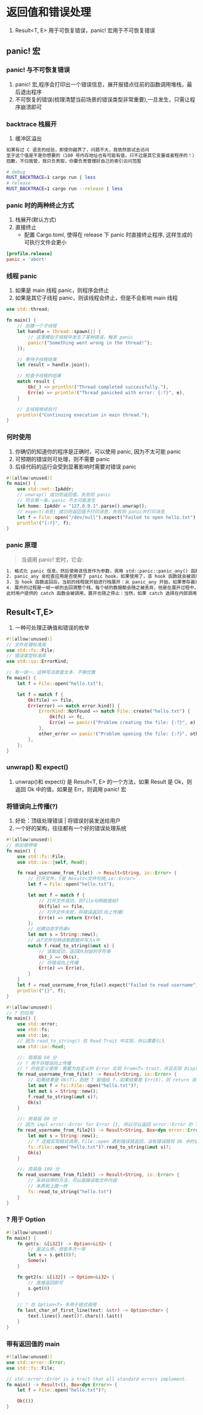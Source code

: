 # 返回值和错误处理

1. Result<T, E> 用于可恢复错误，panic! 宏用于不可恢复错误

## panic! 宏

### panic! 与不可恢复错误

1. panic! 宏,程序会打印出一个错误信息，展开报错点往前的函数调用堆栈，最后退出程序
2. 不可恢复的错误(梳理清楚当前场景的错误类型非常重要),一旦发生，只需让程序崩溃即可

### backtrace 栈展开

1. 缓冲区溢出

```txt
如果有过 C 语言的经验，即使你越界了，问题不大，我依然尝试去访问
至于这个值是不是你想要的（100 号内存地址也有可能有值，只不过是其它变量或者程序的！）
抱歉，不归我管，我只负责取，你要负责管理好自己的索引访问范围
```

```sh
# debug
RUST_BACKTRACE=1 cargo run | less
# release
RUST_BACKTRACE=1 cargo run --release | less
```

### panic 时的两种终止方式

1. 栈展开(默认方式)
2. 直接终止
   - 配置 Cargo.toml, 使得在 release 下 panic 时直接终止程序, 这样生成的可执行文件会更小

```toml
[profile.release]
panic = 'abort'
```

### 线程 panic

1. 如果是 main 线程 panic，则程序会终止
2. 如果是其它子线程 panic，则该线程会终止，但是不会影响 main 线程

```rust
use std::thread;

fn main() {
    // 创建一个子线程
    let handle = thread::spawn(|| {
        // 这里模拟子线程中发生了某种错误，触发 panic
        panic!("Something went wrong in the thread!");
    });

    // 等待子线程结束
    let result = handle.join();

    // 检查子线程的结果
    match result {
        Ok(_) => println!("Thread completed successfully."),
        Err(e) => println!("Thread panicked with error: {:?}", e),
    }

    // 主线程继续执行
    println!("Continuing execution in main thread.");
}
```

### 何时使用

1. 你确切的知道你的程序是正确时，可以使用 panic, 因为不太可能 panic
2. 可预期的错误则可处理，则不需要 panic
3. 后续代码的运行会受到显著影响时需要对错误 panic

```rust
#![allow(unused)]
fn main() {
    use std::net::IpAddr;
    // unwrap() 成功则返回值，失败则 panic
    // 符合第一条，panic 不太可能发生
    let home: IpAddr = "127.0.0.1".parse().unwrap();
    // expect(消息) 成功则返回值不打印消息，失败则 panic并打印消息
    let f = File::open("/dev/null").expect("Failed to open hello.txt");
    println!("{:?}", f);
}
```

### panic 原理

> 当调用 panic! 宏时，它会:

```txt
1. 格式化 panic 信息，然后使用该信息作为参数，调用 std::panic::panic_any() 函数
2. panic_any 会检查应用是否使用了 panic hook，如果使用了，该 hook 函数就会被调用（hook 是一个钩子函数，是外部代码设置的，用于在 panic 触发时，执行外部代码所需的功能）
3. 当 hook 函数返回后，当前的线程就开始进行栈展开：从 panic_any 开始，如果寄存器或者栈因为某些原因信息错乱了，那很可能该展开会发生异常，最终线程会直接停止，展开也无法继续进行
4. 展开的过程是一帧一帧的去回溯整个栈，每个帧的数据都会随之被丢弃，但是在展开过程中，你可能会遇到被用户标记为 catching 的帧（通过 std::panic::catch_unwind() 函数标记），
此时用户提供的 catch 函数会被调用，展开也随之停止：当然，如果 catch 选择在内部调用 std::panic::resume_unwind() 函数，则展开还会继续。
```

## Result<T,E>

1. 一种可处理正确值和错误的枚举

```rust
#![allow(unused)]
// 文件处理标准库
use std::fs::File;
// 错误类型标准库
use std::io::ErrorKind;

// 有一说一，这种写法嵌套太多，不够优雅
fn main() {
    let f = File::open("hello.txt");

    let f = match f {
        Ok(file) => file,
        Err(error) => match error.kind() {
            ErrorKind::NotFound => match File::create("hello.txt") {
                Ok(fc) => fc,
                Err(e) => panic!("Problem creating the file: {:?}", e),
            },
            other_error => panic!("Problem opening the file: {:?}", other_error),
        },
    };
}
```

### unwrap() 和 expect()

1. unwrap()和 expect() 是 Result<T, E> 的一个方法，如果 Result 是 Ok，则返回 Ok 中的值，如果是 Err，则调用 panic! 宏

### 将错误向上传播(?)

1. 好处：顶级处理错误 | 将错误封装发送给用户
2. 一个好的架构，往往都有一个好的错误处理系统

```rust
#![allow(unused)]
// 依旧很啰嗦
fn main() {
    use std::fs::File;
    use std::io::{self, Read};

    fn read_username_from_file() -> Result<String, io::Error> {
        // 打开文件，f是`Result<文件句柄,io::Error>`
        let f = File::open("hello.txt");

        let mut f = match f {
            // 打开文件成功，将file句柄赋值给f
            Ok(file) => file,
            // 打开文件失败，将错误返回(向上传播)
            Err(e) => return Err(e),
        };
        // 创建动态字符串s
        let mut s = String::new();
        // 从f文件句柄读取数据并写入s中
        match f.read_to_string(&mut s) {
            // 读取成功，返回Ok封装的字符串
            Ok(_) => Ok(s),
            // 将错误向上传播
            Err(e) => Err(e),
        }
    }
    let f = read_username_from_file().expect("Failed to read username");
    println!("{}", f);
}
```

```rust
#![allow(unused)]
// ? 的应用
fn main() {
    use std::error;
    use std::fs;
    use std::io;
    // 因为 read_to_string() 在 Read Trait 中实现，所以需要引入
    use std::io::Read;

    //: 简易版 60 分
    // ? 用于将错误向上传播
    // ? 的自定义使用：需要为自定义的 Error 实现 From<T> trait，并且实现 Display trait
    fn read_username_from_file() -> Result<String, io::Error> {
        // 如果结果是 Ok(T)，则把 T 赋值给 f，如果结果是 Err(E)，则 return 该错误(通用)
        let mut f = fs::File::open("hello.txt")?;
        let mut s = String::new();
        f.read_to_string(&mut s)?;
        Ok(s)
    }

    //: 简易版 80 分
    // 因为 impl error::Error for Error {}, 所以可以返回 error::Error 的 Trait 对象,这样只要实现了 error::Error 的类型都可以返回(打破局限性)
    fn read_username_from_file2() -> Result<String, Box<dyn error::Error>> {
        let mut s = String::new();
        // ? 还能实现链式调用，File::open 遇到错误就返回，没有错误就将 Ok 中的值取出来用于下一个方法调用
        fs::File::open("hello.txt")?.read_to_string(&mut s)?;
        Ok(s)
    }

    //: 简易版 100 分
    fn read_username_from_file3() -> Result<String, io::Error> {
        // 系统自带的方法，可以直接读取文件内容
        // 本质和上面一样
        fs::read_to_string("hello.txt")
    }
}
```

### ? 用于 Option<T>

```rust
#![allow(unused)]
fn main() {
    fn get(s: &[i32]) -> Option<&i32> {
        // 是这么用，但是多次一举
        let v = s.get(0)?;
        Some(v)
    }

    fn get2(s: &[i32]) -> Option<&i32> {
        // 直接返回即可
        s.get(0)
    }

    // ? 在 Option<T> 多用于链式调用
    fn last_char_of_first_line(text: &str) -> Option<char> {
        text.lines().next()?.chars().last()
    }
}
```

### 带有返回值的 main

```rust
#![allow(unused)]
use std::error::Error;
use std::fs::File;

// std::error::Error is a trait that all standard errors implement.
fn main() -> Result<(), Box<dyn Error>> {
    let f = File::open("hello.txt")?;

    Ok(())
}
```
